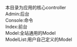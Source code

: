 本目录为应用的核心controller  
Admin:后台  
Console:命令  
Index:前台  
Model:全站通用的Model  
ModelList:用户自己定义的Model  